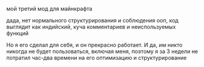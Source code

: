 мой третий мод для майнкрафта

дада, нет нормального структурирования и соблюдения ооп, код выглядит как индийский, куча комментариев и неиспользуемых функций

Но я его сделал для себя, и он прекрасно работает. И да, им никто никогда не будет пользоваться, включая меня, поэтому я за 3 недели не потратил час-два времени на его оптимизацию и структурирование
